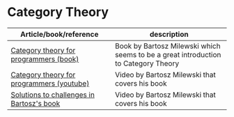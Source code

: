 # Category Theory

| Article/book/reference | description |
|--|--|
| [Category theory for programmers (book)](https://github.com/evowilliamson/category_theory/blob/master/resources/category-theory-for-programmers.pdf) | Book by Bartosz Milewski which seems to be a great introduction to Category Theory |
| [Category theory for programmers (youtube)](https://github.com/evowilliamson/category_theory/blob/master/resources/category-theory-for-programmers.pdf) | Video by Bartosz Milewski that covers his book|
| [Solutions to challenges in Bartosz's book]([http://danshiebler.com/2018-11-10-category-solutions/](http://danshiebler.com/2018-11-10-category-solutions/)) | Video by Bartosz Milewski that covers his book|


<!--stackedit_data:
eyJoaXN0b3J5IjpbLTEwNDA3ODg2MjBdfQ==
-->
